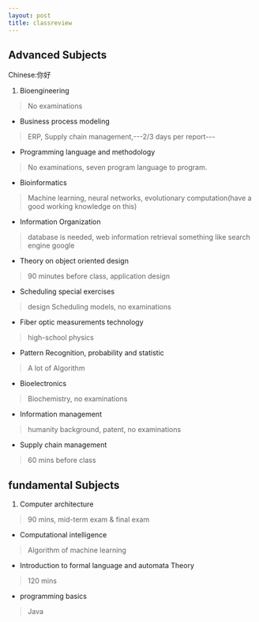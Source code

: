```yaml
---
layout: post
title: classreview
---
```


## Advanced Subjects
Chinese:你好
1. Bioengineering
> No examinations
- Business process modeling
> ERP, Supply chain management,---2/3 days per report---
- Programming language and methodology
> No examinations, seven program language to program.
- Bioinformatics
> Machine learning, neural networks, evolutionary computation(have a good working knowledge on this)
- Information Organization
> database is needed, web information retrieval something like search engine google
- Theory on object oriented design
> 90 minutes before class, application design
- Scheduling special exercises
> design Scheduling models, no examinations
- Fiber optic measurements technology
> high-school physics
- Pattern Recognition, probability and statistic
> A lot of Algorithm
- Bioelectronics
> Biochemistry, no examinations
- Information management
> humanity background, patent, no examinations
- Supply chain management
> 60 mins before class

## fundamental Subjects
1. Computer architecture
> 90 mins, mid-term exam & final exam
- Computational intelligence
> Algorithm of machine learning
- Introduction to formal language and automata Theory
> 120 mins
- programming basics
> Java
